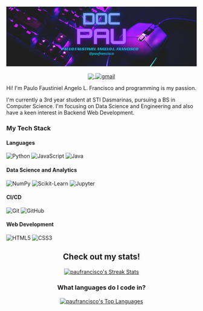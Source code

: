![Logo Page](./resources/logo.png)

<p align="center"> 
    <a href="https://www.tiktok.com/@java_doctor">
        <img align="center" src="https://img.shields.io/badge/TikTok-blue?style=social&logo=tiktok&logoColor=red" />
    </a>
    <a href="mailto:francisco.paulo.pf@gmail.com">
        <img align="center" src="https://img.shields.io/badge/Email-blue?style=social&logo=gmail" alt="gmail">
    </a>
</p>

Hi! I'm Paulo Faustiniel Angelo L. Francisco and programming is my passion.

I'm currently a 3rd year student at STI Dasmarinas, pursuing a BS in Computer Science. I'm focusing on Data Science and Engineering and also have a keen interest in Backend Web Development.

### My Tech Stack
#### Languages 
![Python](https://img.shields.io/badge/Python-white?style=for-the-badge&logo=python) 
![JavaScript](https://img.shields.io/badge/JavaScript-white?style=for-the-badge&logo=javascript) 
![Java](https://img.shields.io/badge/Java-white?style=for-the-badge&logo=java&logoColor=black) 
 
#### Data Science and Analytics
![NumPy](https://img.shields.io/badge/NumPy-white?style=for-the-badge&logo=numpy&logoColor=black)
![Scikit-Learn](https://img.shields.io/badge/Scikit--Learn-white?style=for-the-badge&logo=scikit-learn)
![Jupyter](https://img.shields.io/badge/Jupyter-white?style=for-the-badge&logo=jupyter)

#### CI/CD
![Git](https://img.shields.io/badge/Git-white?style=for-the-badge&logo=git) 
![GitHub](https://img.shields.io/badge/GitHub-white?style=for-the-badge&logo=github&logoColor=black)

#### Web Development
![HTML5](https://img.shields.io/badge/HTML-white?style=for-the-badge&logo=html5)
![CSS3](https://img.shields.io/badge/CSS-white?style=for-the-badge&logo=css3&logoColor=black)

<div align="center">
    <h2>Check out my <b>stats</b>!</h2>
    <a href="https://git.io/streak-stats">
        <img align="center" src="https://streak-stats.demolab.com/?user=paufrancisco" alt="paufrancisco's Streak Stats" />
    </a>
    <h3> What languages do I code in? </h3>
    <a href="https://git.io/streak-stats">
        <img align="center" src="https://github-readme-stats.vercel.app/api/top-langs/?username=paufrancisco&layout=compact&langs_count=10&theme=radical" alt="paufrancisco's Top Languages" />
    </a>
</div>
